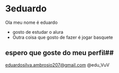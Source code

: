 # 3eduardo
Ola meu nome é eduardo

 - gosto de estudar o alura 
 - Outra coisa que gosto de fazer é jogar basquete

 ## espero que goste do meu perfil##
 eduardosilva.ambrosio207@gmail.com
 @edu_VuV






